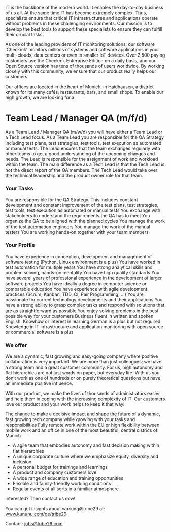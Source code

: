 
IT is the backbone of the modern world. It enables the day-to-day business of us all. At the same time IT has become extremely complex. Thus, specialists ensure
that critical IT infrastructures and applications operate without problems in these challenging environments. Our mission is to develop the best tools to support 
these specialists to ensure they can fulfill their crucial tasks.

As one of the leading providers of IT monitoring solutions, our software ‘Checkmk’ monitors millions of systems and software applications in your multi-clouds, 
data centers or even in smaller IoT devices. Over 2,500 paying customers use the Checkmk Enterprise Edition on a daily basis, and our Open Source version has tens 
of thousands of users worldwide. By working closely with this community, we ensure that our product really helps our customers.

Our offices are located in the heart of Munich, in Haidhausen, a district known for its many cafés, restaurants, bars, and small shops. To enable our high growth, 
we are looking for a

# Team Lead / Manager QA (m/f/d)
 
As a Team Lead / Manager QA (m/w/d) you will have either a Team Lead or a Tech Lead focus. As a Team Lead you are responsible for the QA Strategy including test
plans, test strategies, test tools, test execution as automated or manual tests. The Lead ensures that the team exchanges regularly with other teams to get a good 
understanding of the upcoming changes and needs. The Lead is responsible for the assignment of work and workload within the team. The main difference as a Tech Lead 
is that the Tech Lead is not the direct report of the QA members. The Tech Lead would take over the technical leadership and the product owner role for that team.
 
### Your Tasks
You are responsible for the QA Strategy. This includes constant development and constant improvement of the test plans, test strategies, test tools, test execution as automated or manual tests
You exchange with stakeholders to understand the requirements the QA has to meet
You organize the QA to be aligned with the planned cycles
You manage the work of the test automation engineers
You manage the work of the manual testers
You are working hands-on together with your team members
 
### Your Profile
You have experience in conception, development and management of software testing (Python, Linux environment is a plus)
You have worked in test automation for multiple years
You have strong analytical skills and problem solving, hands-on mentality
You have high quality standards
You have several years of professional experience in the development of larger software projects
You have ideally a degree in computer science or comparable education
You have experience with agile development practices (Scrum, Kanban, TDD, CI, Pair Programming, …)
You are passionate for current technology developments and their applications
You have a strong ability to grasp complex tasks and respond with solutions that are as straightforward as possible
You enjoy solving problems in the best possible way for your customers
Business fluent in written and spoken English. Knowhow or interest in learning German is a plus but not required
Knowledge in IT infrastructure and application monitoring with open source or commercial software is a plus
 
### We offer
We are a dynamic, fast growing and easy-going company where positive collaboration is very important. We are more than just colleagues; we have a strong team and a 
great customer community. For us, high autonomy and flat hierarchies are not just words on paper, but everyday life. With us you don’t work as one of hundreds or on 
purely theoretical questions but have an immediate positive influence.

With our product, we make the lives of thousands of administrators easier and help them in coping with the increasing complexity of IT. Our customers love our product
and your work helps to keep it that way!

The chance to make a decisive impact and shape the future of a dynamic, fast growing tech company while growing with your tasks and responsibilities
Fully remote work within the EU or high flexibility between mobile work and an office in one of the most beautiful, central districs of Munich
- A agile team that embodies autonomy and fast decision making within flat hierarchies
- A unique corporate culture where we emphasize equity, diversity and inclusion
- A personal budget for trainings and learnings
- A product and company customers love
- A wide range of education and training opportunities
- Flexible and family-friendly working conditions
- Regular events of all sorts in a familiar atmosphere
 
Interested? Then contact us now!

You can get insights about working@tribe29 at: www.kununu.com/de/tribe29

Contact: jobs@tribe29.com
